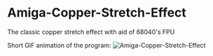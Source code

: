 # Amiga-Copper-Stretch-Effect

The classic copper stretch effect with aid of 68040's FPU

Short GIF animation of the program:
![Amiga-Copper-Stretch-Effect](https://user-images.githubusercontent.com/61118857/120971877-d3983200-c775-11eb-8bcf-e057616c34da.gif)

